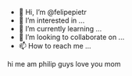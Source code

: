 - 👋 Hi, I’m @felipepietr
- 👀 I’m interested in ...
- 🌱 I’m currently learning ...
- 💞️ I’m looking to collaborate on ...
- 📫 How to reach me ...

<!---
felipepietr/felipepietr is a ✨ special ✨ repository because its `README.md` (this file) appears on your GitHub profile.
You can click the Preview link to take a look at your changes.
--->
hi me am philip
guys
love you mom

